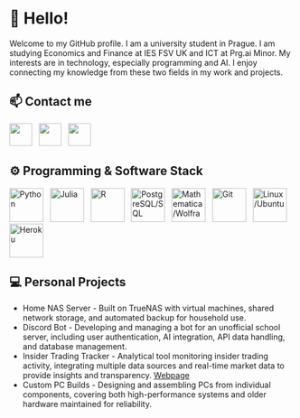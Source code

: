 # 👋 **Hello!**

Welcome to my GitHub profile. I am a university student in Prague. I am studying Economics and Finance at IES FSV UK and ICT at Prg.ai Minor. My interests are in technology, especially programming and AI. I enjoy connecting my knowledge from these two fields in my work and projects.

## 📫 Contact me

<a href="https://linkedin.com/in/michal-smiesko/" target="blank"><img src="https://upload.wikimedia.org/wikipedia/commons/b/b1/LinkedIn_Logo_2013_%282%29.svg" height="40px" /></a>
&nbsp;
<a href="https://discord.com/users/323027933893492737" target="blank"><img src="https://assets-global.website-files.com/6257adef93867e50d84d30e2/653714c18aeaa62dfe96cd3f_636e0b5493894cf60b300587_full_logo_white_RGB.svg" height="40px" /></a>
&nbsp;
<a href="mailto:smies.mich@gmail.com" target="blank"><img src="https://upload.wikimedia.org/wikipedia/commons/a/ab/Gmail2020.logo.png" height="40px" /></a>

## ⚙️ Programming & Software Stack

<img title="Python" alt="Python" width="60px" src="https://cdn.jsdelivr.net/gh/devicons/devicon@latest/icons/python/python-original-wordmark.svg" /> &nbsp;
<img title="Julia" alt="Julia" width="60px" src="https://cdn.jsdelivr.net/gh/devicons/devicon@latest/icons/julia/julia-original.svg" /> &nbsp;
<img title="R" alt="R" width="60px" src="https://cdn.jsdelivr.net/gh/devicons/devicon@latest/icons/r/r-original.svg" /> &nbsp;
<img title="PostgreSQL/SQL" alt="PostgreSQL/SQL" width="60px" src="https://cdn.jsdelivr.net/gh/devicons/devicon@latest/icons/postgresql/postgresql-original-wordmark.svg" /> &nbsp;
<img title="Mathematica/Wolframa" alt="Mathematica/Wolfram" width="60px" src="https://cdn.jsdelivr.net/gh/devicons/devicon@latest/icons/wolfram/wolfram-original-wordmark.svg" /> &nbsp;
<img title="Git" alt="Git" width="60px" src="https://cdn.jsdelivr.net/gh/devicons/devicon@latest/icons/git/git-original-wordmark.svg" /> &nbsp;
<img title="Linux/Ubuntu" alt="Linux/Ubuntu" width="60px" src="https://cdn.jsdelivr.net/gh/devicons/devicon@latest/icons/ubuntu/ubuntu-original-wordmark.svg" /> &nbsp;
<img title="Heroku" alt="Heroku" width="60px" src="https://cdn.jsdelivr.net/gh/devicons/devicon@latest/icons/heroku/heroku-plain-wordmark.svg" />

## 💻 Personal Projects

- Home NAS Server - Built on TrueNAS with virtual machines, shared network storage, and automated backup for household use.
- Discord Bot - Developing and managing a bot for an unofficial school server, including user authentication, AI integration, API data handling, and database management.
- Insider Trading Tracker - Analytical tool monitoring insider trading activity, integrating multiple data sources and real-time market data to provide insights and transparency. [Webpage](https://senator-trading-c21778d285e7.herokuapp.com/)
- Custom PC Builds - Designing and assembling PCs from individual components, covering both high-performance systems and older hardware maintained for reliability.
